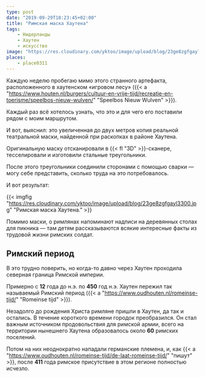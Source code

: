 ```yaml
---
type: post
date: "2019-09-29T18:23:45+02:00"
title: "Римская маска Хаутена"
tags:
    - Нидерланды
    - Хаутен
    - искусство
image: "https://res.cloudinary.com/yktoo/image/upload/blog/23ge8zgfgayl3300.jpg"
places:
    - place0311
---
```


Каждую неделю пробегаю мимо этого странного артефакта, расположенного в хаутенском «игровом лесу» ({{< a "https://www.houten.nl/burgers/cultuur-en-vrije-tijd/recreatie-en-toerisme/speelbos-nieuw-wulven/" "Speelbos Nieuw Wulven" >}}).

Каждый раз всё хотелось узнать, что это и для чего его поставили рядом с моим маршрутом.

<!--more-->

И вот, выяснил: это увеличенная до двух метров копия реальной театральной маски, найденной при раскопках в районе Хаутена.

Оригинальную маску отсканировали в {{< fl "3D" >}}-сканере, тесселировали и изготовили стальные треугольники.

После этого треугольники соединили сторонами с помощью сварки — могу себе представить, сколько труда на это потребовалось.

И вот результат:

{{< imgfig "https://res.cloudinary.com/yktoo/image/upload/blog/23ge8zgfgayl3300.jpg" "Римская маска Хаутена." >}}

Помимо маски, о римлянах напоминают надписи на деревянных столах для пикника — там детям рассказываются всякие интересные факты из трудовой жизни римских солдат.

## Римский период

В это трудно поверить, но когда-то давно через Хаутен проходила северная граница Римской империи.

Примерно с **12** года до н.э. по **450** год н.э. Хаутен пережил так называемый Римский период ({{< a "https://www.oudhouten.nl/romeinse-tijd/" "Romeinse tijd" >}}).

Незадолго до рождения Христа римляне пришли в Хаутен, да так и остались. В течение короткого времени городок преобразился. Он стал важным источником продовольствия для римской армии, всего на территории нынешнего Хаутена образовалось около **60** римских поселений.

Потом на них неоднократно нападали германские племена, и, как {{< a "https://www.oudhouten.nl/romeinse-tijd/de-laat-romeinse-tijd/" "пишут" >}}, после **411** года римское присутствие в этом регионе полностью исчезло.